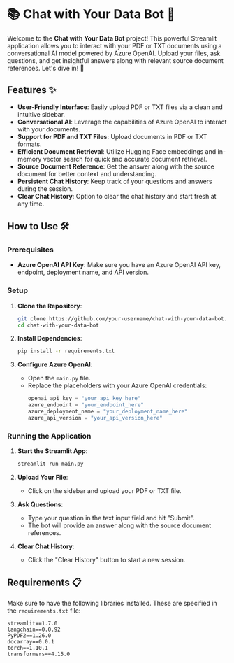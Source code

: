# 📚 Chat with Your Data Bot 🤖

Welcome to the **Chat with Your Data Bot** project! This powerful Streamlit application allows you to interact with your PDF or TXT documents using a conversational AI model powered by Azure OpenAI. Upload your files, ask questions, and get insightful answers along with relevant source document references. Let's dive in! 🚀

## Features ✨

- **User-Friendly Interface**: Easily upload PDF or TXT files via a clean and intuitive sidebar.
- **Conversational AI**: Leverage the capabilities of Azure OpenAI to interact with your documents.
- **Support for PDF and TXT Files**: Upload documents in PDF or TXT formats.
- **Efficient Document Retrieval**: Utilize Hugging Face embeddings and in-memory vector search for quick and accurate document retrieval.
- **Source Document Reference**: Get the answer along with the source document for better context and understanding.
- **Persistent Chat History**: Keep track of your questions and answers during the session.
- **Clear Chat History**: Option to clear the chat history and start fresh at any time.

## How to Use 🛠️

### Prerequisites

- **Azure OpenAI API Key**: Make sure you have an Azure OpenAI API key, endpoint, deployment name, and API version.

### Setup

1. **Clone the Repository**:
    ```sh
    git clone https://github.com/your-username/chat-with-your-data-bot.git
    cd chat-with-your-data-bot
    ```

2. **Install Dependencies**:
    ```sh
    pip install -r requirements.txt
    ```

3. **Configure Azure OpenAI**:
    - Open the `main.py` file.
    - Replace the placeholders with your Azure OpenAI credentials:
      ```python
      openai_api_key = "your_api_key_here"
      azure_endpoint = "your_endpoint_here"
      azure_deployment_name = "your_deployment_name_here"
      azure_api_version = "your_api_version_here"
      ```

### Running the Application

1. **Start the Streamlit App**:
    ```sh
    streamlit run main.py
    ```

2. **Upload Your File**:
    - Click on the sidebar and upload your PDF or TXT file.

3. **Ask Questions**:
    - Type your question in the text input field and hit "Submit".
    - The bot will provide an answer along with the source document references.

4. **Clear Chat History**:
    - Click the "Clear History" button to start a new session.

## Requirements 📋

Make sure to have the following libraries installed. These are specified in the `requirements.txt` file:

```plaintext
streamlit==1.7.0
langchain==0.0.92
PyPDF2==1.26.0
docarray==0.0.1
torch==1.10.1
transformers==4.15.0
